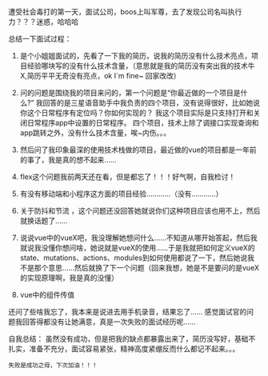 遭受社会毒打的第一天，面试公司，boos上叫军尊，去了发现公司名叫执行力？？？迷惑，哈哈哈

总结一下面试过程：
1. 是个小姐姐面试的，先看了一下我的简历，说我的简历没有什么技术亮点，项目经验哪块写的没有什么技术含量，（意思就是我的简历没有突出我的技术牛X,简历平平无奇没有亮点，ok I`m fine~ 回家改改）

2. 问的问题是围绕我的项目来问的，第一个问题是“你最近做的一个项目是什么?” 我回答的是三星语音助手中我负责的四个项目，没有说得很好，比如她说你这个日常程序有定位吗？你如何实现的？ 我这个项目实际是只支持打开和关闭日常程序app中设置的日常程序。
四个项目，技术上除了调接口实现查询和app跳转之外，没有什么技术含量，唉~内伤。。。

3. 然后问了我印象最深的使用技术栈做的项目，最近做的vue的项目都是一年前的事了，我是真的想不起来……

4. flex这个问题我前两天还在看，但是都忘了！！！好气啊，自我检讨！

5. 有没有移动端和小程序这方面的项目经验…………（没有…………）

6. 关于防抖和节流 ，这个问题还没回答她就说你们这种项目应该也用不上，然后就换话题了……

7. 说说vue中的vueX吧，我没理解她想问什么……不知道从哪开始答起，然后我就说我没懂你想问啥，她说就是vueX的使用……于是我就把如何定义vueX的state、mutations、actions、modules到如何使用都说了一下，然后她说我不是那个意思……然后就换了下一个问题（回来我想，她是不是要问的是vueX的实现原理啊，我是真的没懂）

8. vue中的组件传值

还问了些啥我忘了，我本来是说进去用手机录音，结果忘了……
感觉面试官的问题我回答得都没有让她满意，真是一次失败的面试经历呢……

自我总结：
    虽然没有成功，但是把我的缺点都暴露出来了，简历没写好，基础不扎实，准备不充分，面试容易紧张，精神高度紧绷反而什么都记不起来。。。

    失败是成功之母，下次加油！！！
